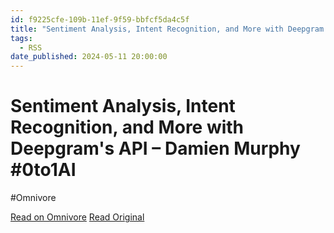 ```yaml
---
id: f9225cfe-109b-11ef-9f59-bbfcf5da4c5f
title: "Sentiment Analysis, Intent Recognition, and More with Deepgram's API – Damien Murphy #0to1AI"
tags:
  - RSS
date_published: 2024-05-11 20:00:00
---
```


# Sentiment Analysis, Intent Recognition, and More with Deepgram's API – Damien Murphy #0to1AI
#Omnivore

[Read on Omnivore](https://omnivore.app/me/sentiment-analysis-intent-recognition-and-more-with-deepgram-s-a-18f6e6f8dfc)
[Read Original](https://www.youtube.com/watch?v=d9S7-F64UNc)



